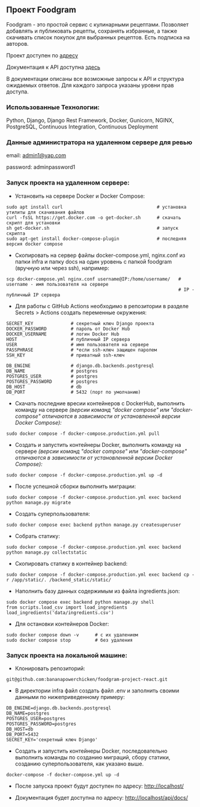 ## Проект Foodgram

Foodgram - это простой сервис с кулинарными рецептами. Позволяет  добавлять и публиковать рецепты, сохранять избранные, а также скачивать список покупок для выбранных рецептов. Есть подписка на авторов.

Проект доступен по [адресу](http://51.250.28.193/)

Документация к API доступна [здесь](http://51.250.28.193/api/docs/)

В документации описаны все возможные запросы к API и структура ожидаемых ответов. Для каждого запроса указаны уровни прав доступа.

### Использованные Технологии:

Python, Django, Django Rest Framework, Docker, Gunicorn, NGINX, PostgreSQL, Continuous Integration, Continuous Deployment

### Данные администратора на удаленном сервере для ревью

email: admin1@yap.com

password: adminpassword1

### Запуск проекта на удаленном сервере:

- Установить на сервере Docker и  Docker Compose:

```
sudo apt install curl                                   # установка утилиты для скачивания файлов
curl -fsSL https://get.docker.com -o get-docker.sh      # скачать скрипт для установки
sh get-docker.sh                                        # запуск скрипта
sudo apt-get install docker-compose-plugin              # последняя версия docker compose
```

- Скопировать на сервер файлы docker-compose.yml, nginx.conf из папки infra и папку docs на один уровень с папкой foodgram (вручную или через ssh), например:

```
scp docker-compose.yml nginx.conf username@IP:/home/username/   # username - имя пользователя на сервере
                                                                # IP - публичный IP сервера
```

- Для работы с GitHub Actions необходимо в репозитории в разделе Secrets > Actions создать переменные окружения:
```
SECRET_KEY              # секретный ключ Django проекта
DOCKER_PASSWORD         # пароль от Docker Hub
DOCKER_USERNAME         # логин Docker Hub
HOST                    # публичный IP сервера
USER                    # имя пользователя на сервере
PASSPHRASE              # *если ssh-ключ защищен паролем
SSH_KEY                 # приватный ssh-ключ

DB_ENGINE               # django.db.backends.postgresql
DB_NAME                 # postgres
POSTGRES_USER           # postgres
POSTGRES_PASSWORD       # postgres
DB_HOST                 # db
DB_PORT                 # 5432 (порт по умолчанию)
```

- Скачать последние вресии контейнеров с  DockerHub, выполнить команду на сервере
*(версии команд "docker compose" или "docker-compose" отличаются в зависимости от установленной версии Docker Compose):*
```
sudo docker compose -f docker-compose.production.yml pull
```

- Создать и запустить контейнеры Docker, выполнить команду на сервере
*(версии команд "docker compose" или "docker-compose" отличаются в зависимости от установленной версии Docker Compose):*
```
sudo docker compose -f docker-compose.production.yml up -d
```

- После успешной сборки выполнить миграции:
```
sudo docker compose -f docker-compose.production.yml exec backend python manage.py migrate
```

- Создать суперпользователя:
```
sudo docker compose exec backend python manage.py createsuperuser
```

- Собрать статику:
```
sudo docker compose -f docker-compose.production.yml exec backend python manage.py collectstatic
```

- Скопировать статику в контейнер backend:
```
sudo docker compose -f docker-compose.production.yml exec backend cp -r /app/static/. /backend_static/static/
```

- Наполнить базу данных содержимым из файла ingredients.json:
```
sudo docker compose exec backend python manage.py shell
from scripts.load_csv import load_ingredients
load_ingredients('data/ingredients.csv')
```

- Для остановки контейнеров Docker:
```
sudo docker compose down -v      # с их удалением
sudo docker compose stop         # без удаления
```

### Запуск проекта на локальной машине:

- Клонировать репозиторий:
```
git@github.com:bananapowerchicken/foodgram-project-react.git
```

- В директории infra файл создать файл .env и заполнить своими данными по нижеприведенному примеру:
```
DB_ENGINE=django.db.backends.postgresql
DB_NAME=postgres
POSTGRES_USER=postgres
POSTGRES_PASSWORD=postgres
DB_HOST=db
DB_PORT=5432
SECRET_KEY='секретный ключ Django'
```

- Создать и запустить контейнеры Docker, последовательно выполнить команды по созданию миграций, сбору статики, 
созданию суперпользователя, как указано выше.
```
docker-compose -f docker-compose.yml up -d
```


- После запуска проект будут доступен по адресу: [http://localhost/](http://localhost/)


- Документация будет доступна по адресу: [http://localhost/api/docs/](http://localhost/api/docs/)
